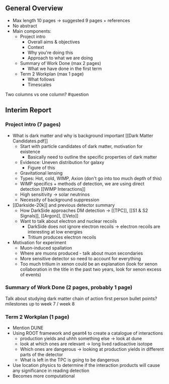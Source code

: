 ## General Overview
- Max length 10 pages → suggested 9 pages + references
- No abstract
- Main components:
	- Project intro
		- Overall aims & objectives
		- Context
		- Why you're doing this
		- Approach to what we are doing
	- Summary of Work Done (max 2 pages)
		- What we have done in the first term
	- Term 2 Workplan (max 1 page)
		- What follows
		- Timescales

Two columns vs one column? #question 
## Interim Report
### Project intro (7 pages)
- What is dark matter and why is background important [[Dark Matter Candidates.pdf]]
	- Start with particle candidates of dark matter, motivation for existence
		- Basically need to outline the specific properties of dark matter
	- Evidence: Uneven distribution for galaxy 
		- Figure of this
	- Gravitational lensing
	- Types: Hot, cold, WIMP, Axion (don't go into too much depth of this)
	- WIMP specifics + methods of detection, we are using direct detection [[WIMP Interactions]]
	- High sensitivity → solar neutrinos
	- Necessity of background suppression
- [[Darkside-20k]] and previous detector summary
	- How DarkSide approaches DM detection → [[TPC]], [[S1 & S2 Signals]], [[Argon]], [[Veto]]
	- Want to talk about electron and nuclear recoils 
		- DarkSide does not ignore electron recoils -> electron recoils are interesting at low energies
		- Tritium produces electron recoils
- Motivation for experiment
	- Muon-induced spallation
	- Where are muons produced - talk about muon secondaries
	- More sensitive detector so need to account for everything
	- Too much tritium in xenon could be an explanation (look for xenon collaboration in the title in the past two years, look for xenon excess of events)

### Summary of Work Done (2 pages, probably 1 page)
Talk about studying dark matter
chain of action
first person
bullet points?
milestones
up to week 7 / week 8

### Term 2 Workplan (1 page)
- Mention DUNE
- Using ROOT framework and geant4 to create a catalogue of interactions
	- production yields and uhhh something else -> look at dune
	- look at which ones are relevant -> long lived radioactive isotope
	- Which ones are dangerous -> looking at production yields in different parts of the detector
	- What is left in the TPC is going to be dangerous
- Use location physics to determine if the interaction products will cause any significance in reading detection
- Becomes more computational